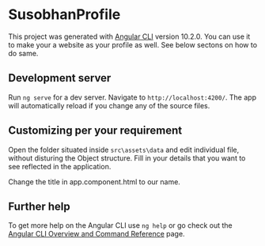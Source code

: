 # SusobhanProfile

This project was generated with [Angular CLI](https://github.com/angular/angular-cli) version 10.2.0. You can use it to make your a website as your profile as well. See below sectons on how to do same.

## Development server

Run `ng serve` for a dev server. Navigate to `http://localhost:4200/`. The app will automatically reload if you change any of the source files.


## Customizing per your requirement

Open the folder situated inside `src\assets\data` and edit individual file, without disturing the Object structure. Fill in your details that you want to see reflected in the application.

Change the title in app.component.html to our name.

## Further help

To get more help on the Angular CLI use `ng help` or go check out the [Angular CLI Overview and Command Reference](https://angular.io/cli) page.
